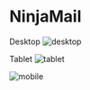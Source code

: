 # NinjaMail

Desktop
![desktop](https://github.com/shamsky777/NinjaMail/assets/111402885/ed959bac-3dcc-4d5c-bfab-c6c51b142ae6)

Tablet
![tablet](https://github.com/shamsky777/NinjaMail/assets/111402885/1d45191c-2f09-4c46-87c8-c3cdfb726b0c)


![mobile](https://github.com/shamsky777/NinjaMail/assets/111402885/4ac0f5bd-9e98-4d38-94f6-a608fdd62052)
